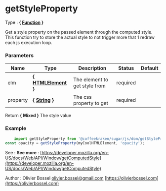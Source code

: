 # getStyleProperty

<!-- @namespace: sugar.js.dom.getStyleProperty -->

Type : **{ [Function](https://developer.mozilla.org/fr/docs/Web/JavaScript/Reference/Objets_globaux/Function) }**


Get a style property on the passed element through the computed style.
This function try to store the actual style to not trigger more that 1 redraw
each js execution loop.



### Parameters
Name  |  Type  |  Description  |  Status  |  Default
------------  |  ------------  |  ------------  |  ------------  |  ------------
elm  |  **{ [HTMLElement](https://developer.mozilla.org/fr/docs/Web/API/HTMLElement) }**  |  The element to get style from  |  required  |
property  |  **{ [String](https://developer.mozilla.org/fr/docs/Web/JavaScript/Reference/Objets_globaux/String) }**  |  The css property to get  |  required  |

Return **{ Mixed }** The style value

### Example
```js
	import getStyleProperty from '@coffeekraken/sugar/js/dom/getStyleProperty'
const opacity = getStyleProperty(myCoolHTMLElement, 'opacity');
```
See : **See more** : [https://developer.mozilla.org/en-US/docs/Web/API/Window/getComputedStyle](https://developer.mozilla.org/en-US/docs/Web/API/Window/getComputedStyle)

Author : Olivier Bossel [olivier.bossel@gmail.com](mailto:olivier.bossel@gmail.com) [https://olivierbossel.com](https://olivierbossel.com)